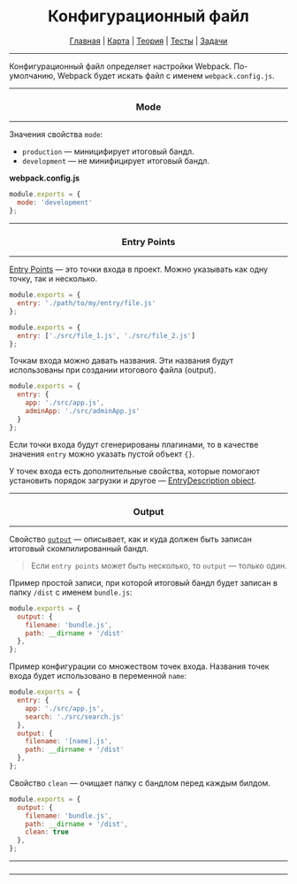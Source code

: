 <div align="center">

# Конфигурационный файл

[Главная](https://github.com/dollaween/junior-roadmap/)
|
[Карта](/roadmap/README.md)
|
[Теория](/theory/README.md)
|
[Тесты](/tests/README.md)
|
[Задачи](/tasks/README.md)

</div>

---

Конфигурационный файл определяет настройки Webpack. По-умолчанию, Webpack будет искать файл с именем `webpack.config.js`.

---

<div align="center">

### Mode

</div>

---

Значения свойства `mode`:
- `production` — миницифирует итоговый бандл.
- `development` — не минифицирует итоговый бандл.

**webpack.config.js**
```js
module.exports = {
  mode: 'development'
};
```

---

<div align="center">

### Entry Points

</div>

---

[Entry Points](https://webpack.js.org/concepts/entry-points/) — это точки входа в проект. Можно указывать как одну точку, так и несколько.

```js
module.exports = {
  entry: './path/to/my/entry/file.js'
};
```

```js
module.exports = {
  entry: ['./src/file_1.js', './src/file_2.js']
};
```

Точкам входа можно давать названия. Эти названия будут использованы при создании итогового файла (output).

```js
module.exports = {
  entry: {
    app: './src/app.js',
    adminApp: './src/adminApp.js'
  }
};
```

Если точки входа будут сгенерированы плагинами, то в качестве значения `entry` можно указать пустой объект `{}`.

У точек входа есть дополнительные свойства, которые помогают установить порядок загрузки и другое — [EntryDescription object](https://webpack.js.org/concepts/entry-points/#entrydescription-object).

---

<div align="center">

### Output

</div>

---

Свойство [`output`](https://webpack.js.org/concepts/output/) — описывает, как и куда должен быть записан итоговый скомпилированный бандл.

> Если `entry points` может быть несколько, то `output` — только один.

Пример простой записи, при которой итоговый бандл будет записан в папку `/dist` с именем `bundle.js`:
```js
module.exports = {
  output: {
    filename: 'bundle.js',
    path: __dirname + '/dist'
  },
};
```

Пример конфигурации со множеством точек входа. Названия точек входа будет использовано в переменной `name`:
```js
module.exports = {
  entry: {
    app: './src/app.js',
    search: './src/search.js'
  },
  output: {
    filename: '[name].js',
    path: __dirname + '/dist'
  },
};
```

Свойство `clean` — очищает папку с бандлом перед каждым билдом.
```js
module.exports = {
  output: {
    filename: 'bundle.js',
    path: __dirname + '/dist',
    clean: true
  },
};
```

---

<div align="center">

### 

</div>

---

